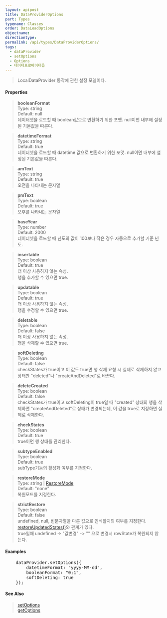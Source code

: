 ```yaml
---
layout: apipost
title: DataProviderOptions
part: Types
typename: Classes
order: DataLoadOptions
objectname: 
directiontype: 
permalink: /api/types/DataProviderOptions/
tags: 
  - dataProvider
  - setOptions
  - Options
  - 데이터프로바이더옵
---
```



> LocalDataProvider 동작에 관한 설정 모델이다.

#### Properties

> **booleanFormat**  
> Type: string  
> Default: null  
> 데이터셋을 로드할 때 boolean값으로 변환하기 위한 포맷. null이면 내부에 설정된 기본값을 따른다.  

> **datetimeFormat**  
> Type: string  
> Default: true     
> 데이터셋을 로드할 때 datetime 값으로 변환하기 위한 포맷. null이면 내부에 설정된 기본값을 따른다.  

> **amText**  
> Type: string  
> Default: true  
> 오전을 나타내는 문자열  

> **pmText**  
> Type: boolean  
> Default: true  
> 오후를 나타내는 문자열  

> **baseYear**  
> Type: number  
> Default: 2000  
> 데이터셋을 로드할 때 년도의 값이 100보다 작은 경우 자동으로 추가할 기준 년도. 

> **insertable**  
> Type: boolean  
> Default: true  
> 더 이상 사용하지 않는 속성.   
> 행을 추가할 수 있으면 true.  

> **updatable**  
> Type: boolean  
> Default: true  
> 더 이상 사용하지 않는 속성.  
> 행을 수정할 수 있으면 true.  

> **deletable**  
> Type: boolean  
> Default: false  
> 더 이상 사용하지 않는 속성.  
> 행을 삭제할 수 있으면 true.  

> **softDeleting**  
> Type: boolean  
> Default: false  
> checkStates가 true이고 이 값도 true면 행 삭제 요청 시 실제로 삭제하지 않고 상태만 "deleted"나 "createAndDeleted"로 바꾼다.  

> **deleteCreated**  
> Type: boolean  
> Default: false  
> checkStates가 true이고 softDeleting이 true일 때 "created" 상태의 행을 삭제하면 "createAndDeleted"로 상태가 변경되는데, 이 값을 true로 지정하면 실제로 삭제한다.  

> **checkStates**  
> Type: boolean     
> Default: true  
> true이면 행 상태를 관리한다.  

> **subtypeEnabled**  
> Type: boolean  
> Default: true  
> subType기능의 활성화 여부를 지정한다.  

> **restoreMode**  
> Type: string | [RestoreMode](/api/types/RestoreMode/)  
> Default: "none"    
> 복원모드를 지정한다.  

> **strictRestore**  
> Type: boolean  
> Default: false    
> undefined, null, 빈문자열을 다른 값으로 인식할지의 여부를 지정한다.  
> [restoreUpdatedStates()](/api/DataProvider/restoreUpdatedStates/)와 관계가 있다.  
> true일때 undefined -> "값변경" -> "" 으로 변경시 rowState가 복원되지 않는다.   

#### Examples   

<pre class="prettyprint">
	dataProvider.setOptions({
		datetimeFormat: "yyyy-MM-dd",
		booleanFormat: "0;1",
		softDeleting: true
	});	
</pre>

#### See Also

> [setOptions](/api/DataProvider/setOptions/)     
> [getOptions](/api/DataProvider/getOptions/)     
